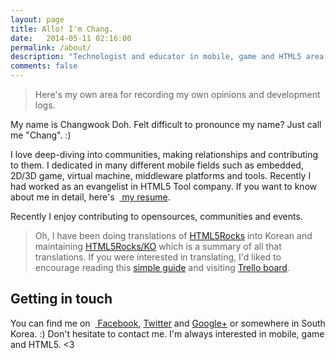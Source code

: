 ```yaml
---
layout: page
title: Allo! I'm Chang.
date:   2014-05-11 02:16:00
permalink: /about/
description: "Technologist and educator in mobile, game and HTML5 area. :)"
comments: false
---
```


> Here's my own area for recording my own opinions and development logs.

<div class="portrait"></div>

My name is Changwook Doh. Felt difficult to pronounce my name? Just call me "Chang". :)

I love deep-diving into communities, making relationships and contributing to them. I dedicated in many different mobile fields such as embedded, 2D/3D game, virtual machine, middleware platforms and tools. Recently I had worked as an evangelist in HTML5 Tool company. If you want to know about me in detail, here's &nbsp;<a href="{{ site.linkedin }}"><span class="icon-16 linkedin"></span> my resume</a>.

Recently I enjoy contributing to opensources, communities and events.

> Oh, I have been doing translations of [HTML5Rocks](http://www.html5rocks.com/ko/) into Korean and maintaining <a href="http://{{ site.blogger }}.blogspot.kr/"><span class="icon-16 blogger"></span> HTML5Rocks/KO</a> which is a summary of all that translations. If you were interested in translating, I'd liked to encourage reading this [simple guide](http://goo.gl/67ZCuU) and visiting [Trello board](http://goo.gl/RvPYqK).

## Getting in touch

You can find me on &nbsp;<a href="https://facebook.com/{{ site.facebook }}"><span class="icon-16 facebook"></span> Facebook</a>, <a href="https://twitter.com/{{ site.twitter }}"><span class="icon-16 twitter"></span> Twitter</a> and <a href="https://plus.google.com/{{ site.googleplus }}"><span class="icon-16 googleplus"></span> Google+</a> or somewhere in South Korea. :) Don't hesitate to contact me. I'm always interested in mobile, game and HTML5. <3
